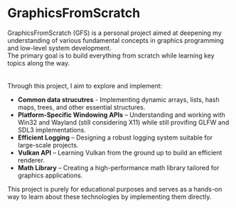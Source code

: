 # GraphicsFromScratch

GraphicsFromScratch (GFS) is a personal project aimed at deepening my understanding of various fundamental concepts in graphics programming and low-level system development.<br>
The primary goal is to build everything from scratch while learning key topics along the way.<br>
<br><br>
Through this project, I aim to explore and implement:
 - __Common data strucutres__ - Implementing dynamic arrays, lists, hash maps, trees, and other essential structures.
 - __Platform-Specific Windowing APIs__ – Understanding and working with Win32 and Wayland (still considering X11) while still provifing GLFW and SDL3 implementations.
 - __Efficient Logging__ – Designing a robust logging system suitable for large-scale projects.
 - __Vulkan API__ – Learning Vulkan from the ground up to build an efficient renderer.
 - __Math Library__ – Creating a high-performance math library tailored for graphics applications.


This project is purely for educational purposes and serves as a hands-on way to learn about these technologies by implementing them directly.



